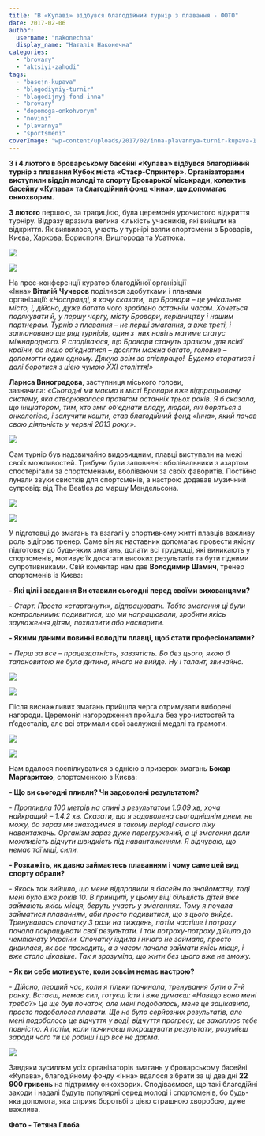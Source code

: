 ```yaml
---
title: "В «Купаві» відбувся благодійний турнір з плавання - ФОТО"
date: 2017-02-06
author: 
  username: "nakonechna"
  display_name: "Наталія Наконечна"
categories: 
  - "brovary"
  - "aktsiyi-zahodi"
tags: 
  - "basejn-kupava"
  - "blagodiyniy-turnir"
  - "blagodijnyj-fond-inna"
  - "brovary"
  - "dopomoga-onkohvorym"
  - "novini"
  - "plavannya"
  - "sportsmeni"
coverImage: "wp-content/uploads/2017/02/inna-plavannya-turnir-kupava-1.jpg"
---
```


**3 і 4 лютого в броварському басейні «Купава» відбувся благодійний турнір з плавання Кубок міста «Стаєр-Спринтер». Організаторами виступили відділ молоді та спорту Броварької міськради, колектив басейну «Купава» та благодійний фонд «Інна», що допомагає онкохворим.**

**3 лютого** першою, за традицією, була церемонія урочистого відкриття турніру. Відразу вразила велика кількість учасників, які вийшли на відкриття. Як виявилося, участь у турнірі взяли спортсмени з Броварів, Києва, Харкова, Борисполя, Вишгорода та Усатюка.

[![](https://mpz.brovary.org/wp-content/uploads/2017/02/inna-plavannya-turnir-kupava-1.jpg)](https://mpz.brovary.org/wp-content/uploads/2017/02/inna-plavannya-turnir-kupava-1.jpg)

[![](https://mpz.brovary.org/wp-content/uploads/2017/02/inna-plavannya-turnir-kupava-3.jpg)](https://mpz.brovary.org/wp-content/uploads/2017/02/inna-plavannya-turnir-kupava-3.jpg)

На прес-конференції куратор благодійної організіції «Інна» **Віталій** **Чучеров** поділився здобутками і планами організації: _«Насправді, я хочу сказати,  що Бровари – це унікальне місто, і, дійсно, дуже багато чого зроблено останнім часом. Хочеться подякувати й, у першу чергу, місту Бровари, керівництву і нашим партнерам. Турнір з плавання – не перші змагання, а вже треті, і заплановано ще ряд турнірів, один з  них навіть матиме статус міжнародного. Я сподіваюся, що Бровари стануть зразком для всієї країни, бо якщо об’єднатися – досягти можна багато, головне – допомогти один одному. Дякую всім за співпрацю!  Будемо старатися і далі боротися з цією чумою ХХІ століття!»_

**Лариса Виноградова**, заступниця міського голови, зазначила: _«Сьогодні ми маємо в місті Бровари вже відпрацьовану систему, яка створювалася протягом останніх трьох років. Я б сказала, що ініціатором, тим, хто зміг об’єднати владу, людей, які боряться з онкологією, і залучити кошти, став благодійний фонд «Інна», який почав свою діяльність у червні 2013 року.»._

[![](https://mpz.brovary.org/wp-content/uploads/2017/02/inna-plavannya-turnir-kupava-4.jpg)](https://mpz.brovary.org/wp-content/uploads/2017/02/inna-plavannya-turnir-kupava-4.jpg)

Сам турнір був надзвичайно видовищним, плавці виступали на межі своїх можливостей. Трибуни були заповнені: вболівальники з азартом спостерігали за спортсменами, вболіваючи за своїх фаворитів. Постійно лунали звуки свистків для спортсменів, а настрою додавав музичний супровід: від The Beatles до маршу Мендельсона.

[![](https://mpz.brovary.org/wp-content/uploads/2017/02/inna-plavannya-turnir-kupava-6.jpg)](https://mpz.brovary.org/wp-content/uploads/2017/02/inna-plavannya-turnir-kupava-6.jpg)

[![](https://mpz.brovary.org/wp-content/uploads/2017/02/inna-plavannya-turnir-kupava-5.jpg)](https://mpz.brovary.org/wp-content/uploads/2017/02/inna-plavannya-turnir-kupava-5.jpg)

У підготовці до змагань та взагалі у спортивному житті плавців важливу роль відіграє тренер. Саме він як наставник допомагає провести якісну підготовку до будь-яких змагань, долати всі труднощі, які виникають у спортсменів, мотивує їх досягати високих результатів та бути гідними супротивниками. Свій коментар нам дав **Володимир Шамич**, тренер спортсменів із Києва:

**\- Які цілі і завдання Ви ставили сьогодні перед своїми вихованцями?**

\- _Старт. Просто «стартанути», відпрацювати. Тобто змагання ці були контрольними: подивитися, що ми напрацювали, зробити якісь зауваження дітям, похвалити або насварити_.

**\- Якими даними повинні володіти плавці, щоб стати професіоналами?**

\- _Перш за все – працездатність, завзятість. Бо без цього, якою б талановитою не була дитина, нічого не вийде. Ну і талант, звичайно._

[![](https://mpz.brovary.org/wp-content/uploads/2017/02/inna-plavannya-turnir-kupava-9.jpg)](https://mpz.brovary.org/wp-content/uploads/2017/02/inna-plavannya-turnir-kupava-9.jpg)

[![](https://mpz.brovary.org/wp-content/uploads/2017/02/inna-plavannya-turnir-kupava-10.jpg)](https://mpz.brovary.org/wp-content/uploads/2017/02/inna-plavannya-turnir-kupava-10.jpg)

Після виснажливих змагань прийшла черга отримувати виборені нагороди. Церемонія нагородження пройшла без урочистостей та п’єдесталів, але всі отримали свої заслужені медалі та грамоти.

[![](https://mpz.brovary.org/wp-content/uploads/2017/02/inna-plavannya-turnir-kupava-8.jpg)](https://mpz.brovary.org/wp-content/uploads/2017/02/inna-plavannya-turnir-kupava-8.jpg)

[![](https://mpz.brovary.org/wp-content/uploads/2017/02/inna-plavannya-turnir-kupava.jpg)](https://mpz.brovary.org/wp-content/uploads/2017/02/inna-plavannya-turnir-kupava.jpg)

Нам вдалося поспілкуватися з однією з призерок змагань **Бокар Маргаритою**, спортсменкою з Києва:

**\- Що ви сьогодні пливли? Чи задоволені результатом?**

_\- Пропливла 100 метрів на спині з результатом 1.6.09 хв, хоча найкращий – 1.4.2 хв. Сказати, що я задоволена сьогоднішнім днем, не можу, бо зараз ми знаходимся в такому періоді самого піку навантажень. Організм зараз дуже перегружений, а ці змагання дали можливість відчути швидкість під навантаженням. Я відчуваю, що немає тої міці, сили._

**\- Розкажіть, як давно займаєтесь плаванням і чому саме цей вид спорту обрали?**

\- _Якось так вийшло, що мене відправили в басейн по знайомству, тоді мені було вже років 10. В принципі, у цьому віці більшість дітей вже займають якісь місця, беруть участь у змаганнях. Тому я почала займатися плаванням, аби просто подивитися, що з цього вийде. Тренувалась спочатку 3 рази на тиждень, потім частіше і потроху почала покращувати свої результати. І так потроху-потроху дійшло до чемпіонату України. Спочатку їздила і нічого не займала, просто дивилася, як все проходить, а з часом почала займати якісь місця, і вже стало цікавіше. Так я зрозуміла, що жити без цього вже не зможу._

**\- Як ви себе мотивуєте, коли зовсім немає настрою?**

\- _Дійсно, перший час, коли я тільки починала, тренування були о 7-й ранку. Встаєш, немає сил, готуєш їсти і вже думаєш: «Навіщо воно мені треба?» Це ще був початок, але мені подобалось, мене це зацікавило, просто подобалося плавати. Ще не було серйозних результатів, але мені подобалось це відчуття у воді, відчуття прогресу, це захоплює тебе повністю. А потім, коли починаєш покращувати результати, розумієш заради чого ти це робиш і що все не дарма._

[![](https://mpz.brovary.org/wp-content/uploads/2017/02/inna-plavannya-turnir-kupava-2.jpg)](https://mpz.brovary.org/wp-content/uploads/2017/02/inna-plavannya-turnir-kupava-2.jpg)

Завдяки зусиллям усіх організаторів змагань у броварському басейні «Купава», благодійному фонду «Інна» вдалося зібрати за ці два дні **22 900 гривень** на підтримку онкохворих. Сподіваємося, що такі благодійні заходи і надалі будуть популярні серед молоді і спортсменів, бо будь-яка допомога, яка сприяє боротьбі з цією страшною хворобою, дуже важлива.

**Фото - Тетяна Глоба**
